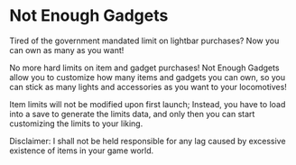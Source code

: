 # Not Enough Gadgets

Tired of the government mandated limit on lightbar purchases? Now you can own as many as you want!

No more hard limits on item and gadget purchases! Not Enough Gadgets allow you to customize how many items and gadgets you can own, so you can stick as many lights and accessories as you want to your locomotives! 

Item limits will not be modified upon first launch; Instead, you have to load into a save to generate the limits data, and only then you can start customizing the limits to your liking.

Disclaimer: I shall not be held responsible for any lag caused by excessive existence of items in your game world.
